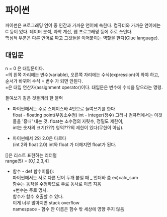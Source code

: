 # 파이썬  
파이썬은 프로그래밍 언어 중 인간과 가까운 언어에 속한다. 컴퓨터와 가까운 언어에는 C 등이 있다.
데이터 분석, 과학 계산, 웹 프로그래밍 등에 주로 쓰인다.  
핵심적 부분은 다른 언어로 짜고 그것들을 이어붙이는 역할을 한다(Glue language).  

## 대입문
n = 0 은 대입문이다.  
=의 왼쪽 자리에는 변수(variable), 오른쪽 자리에는 수식(expression)이 와야 하고, 순서가 바뀌어 수식 = 변수 가 되면 안된다.  
=은 대입 연산자(assignment operator)이다. 
대입문은 변수에 수식을 담으라는 명령.  

들여쓰기 같은 것들끼리 한 블럭  
* 파이썬에서는 주로 스페이스바 4번으로 들여쓰기를 한다  
float - floating point(부동소수점)
int - integer(정수)
그러나 컴퓨터에서는 이것들을 '흉내' 내는 것. float는 소수점의 자릿수, 정밀도 제한이,  
int는 숫자의 크기(???) 영역???의 제한이 있다(무한이 아님).

* 파이썬에서 2와 2.0은 다르다  
(int 2와 float 2.0)
int와 float 가 더해지면 float가 된다.

[]은 리스트 표현하는 리터럴  
range(5) = [0,1,2,3,4]  

* 함수 - def 함수이름():  
파이썬에서는 서로 다른 단어 두개 붙일 때 _ 언더바 씀 ex)calc_sum  
함수는 동작을 수행하므로 주로 동사로 이름 지음  
+변수는 주로 명사.  
함수가 함수 호출할 수 있다.  
이게 너무 많아지면 stack overflow  
namespace - 함수 안 이름은 함수 밖 세상에 영향 주지 않음
